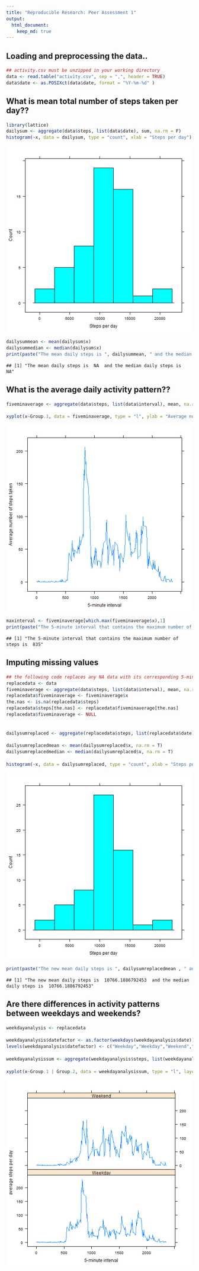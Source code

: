 ```yaml
---
title: "Reproducible Research: Peer Assessment 1"
output: 
  html_document:
    keep_md: true
---
```



## Loading and preprocessing the data..

```r
## activity.csv must be unzipped in your working directory
data <- read.table("activity.csv", sep = ",", header = TRUE)
data$date <- as.POSIXct(data$date, format = "%Y-%m-%d" )
```

## What is mean total number of steps taken per day??

```r
library(lattice)
dailysum <- aggregate(data$steps, list(data$date), sum, na.rm = F)
histogram(~x, data = dailysum, type = "count", xlab = "Steps per day")
```

![plot of chunk unnamed-chunk-2](figure/unnamed-chunk-2-1.png) 

```r
dailysummean <- mean(dailysum$x)
dailysummedian <- median(dailysum$x)
print(paste("The mean daily steps is ", dailysummean, " and the median daily steps is ", dailysummedian))
```

```
## [1] "The mean daily steps is  NA  and the median daily steps is  NA"
```



## What is the average daily activity pattern??

```r
fiveminaverage <- aggregate(data$steps, list(data$interval), mean, na.rm= T)

xyplot(x~Group.1, data = fiveminaverage, type = "l", ylab = "Average number of steps taken", xlab = "5-minute interval")
```

![plot of chunk unnamed-chunk-3](figure/unnamed-chunk-3-1.png) 

```r
maxinterval <- fiveminaverage[which.max(fiveminaverage$x),1]
print(paste("The 5-minute interval that contains the maximum number of steps is ",maxinterval))
```

```
## [1] "The 5-minute interval that contains the maximum number of steps is  835"
```

## Imputing missing values

```r
## the following code replaces any NA data with its corresponding 5-minute interval average 
replacedata <- data
fiveminaverage <- aggregate(data$steps, list(data$interval), mean, na.rm= T)
replacedata$fiveminaverage <- fiveminaverage$x
the.nas <- is.na(replacedata$steps)
replacedata$steps[the.nas] <- replacedata$fiveminaverage[the.nas]
replacedata$fiveminaverage <- NULL


dailysumreplaced <- aggregate(replacedata$steps, list(replacedata$date), sum)

dailysumreplacedmean <- mean(dailysumreplaced$x, na.rm = T)
dailysumreplacedmedian <- median(dailysumreplaced$x, na.rm = T)

histogram(~x, data = dailysumreplaced, type = "count", xlab = "Steps per day")
```

![plot of chunk unnamed-chunk-4](figure/unnamed-chunk-4-1.png) 

```r
print(paste("The new mean daily steps is ", dailysumreplacedmean , " and the median daily steps is ", dailysumreplacedmedian) ) 
```

```
## [1] "The new mean daily steps is  10766.1886792453  and the median daily steps is  10766.1886792453"
```

## Are there differences in activity patterns between weekdays and weekends?


```r
weekdayanalysis <- replacedata

weekdayanalysis$datefactor <- as.factor(weekdays(weekdayanalysis$date))
levels(weekdayanalysis$datefactor) <- c("Weekday","Weekday","Weekend","Weekend","Weekday","Weekday","Weekday")

weekdayanalysissum <- aggregate(weekdayanalysis$steps, list(weekdayanalysis$interval,weekdayanalysis$datefactor), mean)

xyplot(x~Group.1 | Group.2, data = weekdayanalysissum, type = "l", layout = c(1,2), xlab = "5-minute interval", ylab = "average steps per day")
```

![plot of chunk unnamed-chunk-5](figure/unnamed-chunk-5-1.png) 
